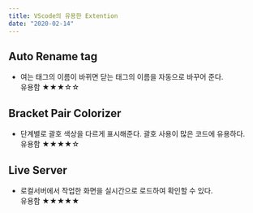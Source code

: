 ```yaml
---
title: VScode의 유용한 Extention
date: "2020-02-14"
---
```


## Auto Rename tag
- 여는 태그의 이름이 바뀌면 닫는 태그의 이름을 자동으로 바꾸어 준다.  
유용함 ★★★☆☆

## Bracket Pair Colorizer
- 단계별로 괄호 색상을 다르게 표시해준다. 괄호 사용이 많은 코드에 유용하다.  
유용함 ★★★★☆

## Live Server
- 로컬서버에서 작업한 화면을 실시간으로 로드하여 확인할 수 있다.  
유용함 ★★★★★



